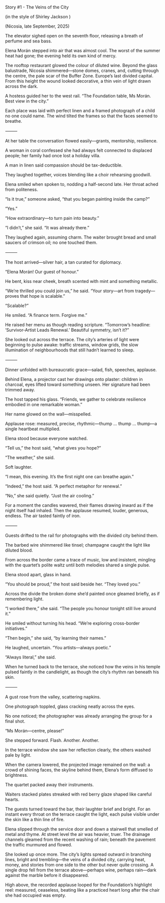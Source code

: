 Story #1 - The Veins of the City

(in the style of Shirley Jackson )



(Nicosia, late September, 2025)



The elevator sighed open on the seventh floor, releasing a breath of perfume and sea bass.

Elena Morán stepped into air that was almost cool. The worst of the summer heat had gone; the evening held its own kind of mercy.



The rooftop restaurant glowed the colour of diluted wine. Beyond the glass balustrade, Nicosia shimmered—stone domes, cranes, and, cutting through the centre, the pale scar of the Buffer Zone. Europe’s last divided capital. From this height the wound looked decorative, a thin vein of light drawn across the dark.



A hostess guided her to the west rail. “The Foundation table, Ms Morán. Best view in the city.”



Each place was laid with perfect linen and a framed photograph of a child no one could name. The wind tilted the frames so that the faces seemed to breathe.



⸻



At her table the conversation flowed easily—grants, mentorship, resilience.

A woman in coral confessed she had always felt connected to displaced people; her family had once lost a holiday villa.

A man in linen said compassion should be tax-deductible.

They laughed together, voices blending like a choir rehearsing goodwill.



Elena smiled when spoken to, nodding a half-second late. Her throat ached from politeness.



“Is it true,” someone asked, “that you began painting inside the camp?”



“Yes.”



“How extraordinary—to turn pain into beauty.”



“I didn’t,” she said. “It was already there.”



They laughed again, assuming charm. The waiter brought bread and small saucers of crimson oil; no one touched them.



⸻



The host arrived—silver hair, a tan curated for diplomacy.

“Elena Morán! Our guest of honour.”

He bent, kiss near cheek, breath scented with mint and something metallic.



“We’re thrilled you could join us,” he said. “Your story—art from tragedy—proves that hope is scalable.”



“Scalable?”



He smiled. “A finance term. Forgive me.”

He raised her menu as though reading scripture. “Tomorrow’s headline: ‘Survivor-Artist Leads Renewal.’ Beautiful symmetry, isn’t it?”



She looked out across the terrace. The city’s arteries of light were beginning to pulse awake: traffic streams, window grids, the slow illumination of neighbourhoods that still hadn’t learned to sleep.



⸻



Dinner unfolded with bureaucratic grace—salad, fish, speeches, applause.

Behind Elena, a projector cast her drawings onto plaster: children in charcoal, eyes lifted toward something unseen. Her signature had been trimmed away.



The host tapped his glass. “Friends, we gather to celebrate resilience embodied in one remarkable woman.”



Her name glowed on the wall—misspelled.

Applause rose: measured, precise, rhythmic—thump … thump … thump—a single heartbeat multiplied.

Elena stood because everyone watched.



“Tell us,” the host said, “what gives you hope?”



“The weather,” she said.



Soft laughter.



“I mean, this evening. It’s the first night one can breathe again.”



“Indeed,” the host said. “A perfect metaphor for renewal.”



“No,” she said quietly. “Just the air cooling.”



For a moment the candles wavered, their flames drawing inward as if the night itself had inhaled. Then the applause resumed, louder, generous, endless. The air tasted faintly of iron.



⸻



Guests drifted to the rail for photographs with the divided city behind them.

The barbed wire shimmered like tinsel; champagne caught the light like diluted blood.

From across the border came a trace of music, low and insistent, mingling with the quartet’s polite waltz until both melodies shared a single pulse.



Elena stood apart, glass in hand.

“You should be proud,” the host said beside her. “They loved you.”



Across the divide the broken dome she’d painted once gleamed briefly, as if remembering light.

“I worked there,” she said. “The people you honour tonight still live around it.”



He smiled without turning his head. “We’re exploring cross-border initiatives.”



“Then begin,” she said, “by learning their names.”



He laughed, uncertain. “You artists—always poetic.”



“Always literal,” she said.



When he turned back to the terrace, she noticed how the veins in his temple pulsed faintly in the candlelight, as though the city’s rhythm ran beneath his skin.



⸻



A gust rose from the valley, scattering napkins.

One photograph toppled, glass cracking neatly across the eyes.

No one noticed; the photographer was already arranging the group for a final shot.



“Ms Morán—centre, please!”



She stepped forward. Flash. Another. Another.

In the terrace window she saw her reflection clearly, the others washed pale by light.



When the camera lowered, the projected image remained on the wall: a crowd of shining faces, the skyline behind them, Elena’s form diffused to brightness.

The quartet packed away their instruments.

Waiters stacked plates streaked with red berry glaze shaped like careful hearts.



The guests turned toward the bar, their laughter brief and bright. For an instant every throat on the terrace caught the light, each pulse visible under the skin like a thin line of fire.



Elena slipped through the service door and down a stairwell that smelled of metal and thyme. At street level the air was heavier, truer. The drainage channels gleamed from the recent washing of rain; beneath the pavement the traffic murmured and flowed.



She looked up once more. The city’s lights spread outward in branching lines, bright and trembling—the veins of a divided city, carrying heat, money, and stories from one side to the other but never quite crossing. A single drop fell from the terrace above—perhaps wine, perhaps rain—dark against the marble before it disappeared.



High above, the recorded applause looped for the Foundation’s highlight reel: measured, ceaseless, beating like a practiced heart long after the chair she had occupied was empty.